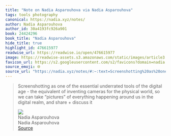 ```yaml
---
title: "Note on Nadia Asparouhova via Nadia Asparouhova"
tags: tools photography
canonical: https://nadia.xyz/notes/
author: Nadia Asparouhova
author_id: 30a4193fc926a901
book: 24424296
book_title: "Nadia Asparouhova"
hide_title: true
highlight_id: 476615977
readwise_url: https://readwise.io/open/476615977
image: https://readwise-assets.s3.amazonaws.com/static/images/article3.5c705a01b476.png
favicon_url: https://s2.googleusercontent.com/s2/favicons?domain=nadia.xyz
source_emoji: 🌐
source_url: "https://nadia.xyz/notes/#:~:text=Screenshotting%20as%20one,%2B%20discuss%20it"
---
```


> Screenshotting as one of the essential underrated tools of the digital age - the equivalent of inventing cameras for the physical world, so we can take “pictures” of everything happening around us in the digital realm, and share + discuss it
> <div class="quoteback-footer"><div class="quoteback-avatar"><img class="mini-favicon" src="https://s2.googleusercontent.com/s2/favicons?domain=nadia.xyz"></div><div class="quoteback-metadata"><div class="metadata-inner"><span style="display:none">FROM:</span><div aria-label="Nadia Asparouhova" class="quoteback-author"> Nadia Asparouhova</div><div aria-label="Nadia Asparouhova" class="quoteback-title"> Nadia Asparouhova</div></div></div><div class="quoteback-backlink"><a target="_blank" aria-label="go to the full text of this quotation" rel="noopener" href="https://nadia.xyz/notes/#:~:text=Screenshotting%20as%20one,%2B%20discuss%20it" class="quoteback-arrow"> Source</a></div></div>